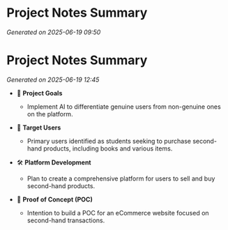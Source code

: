 # Project Notes Summary

*Generated on 2025-06-19 09:50*

# Project Notes Summary

*Generated on 2025-06-19 12:45*

- 📌 **Project Goals**
  - Implement AI to differentiate genuine users from non-genuine ones on the platform.
  
- 🎯 **Target Users**
  - Primary users identified as students seeking to purchase second-hand products, including books and various items.

- 🛠️ **Platform Development**
  - Plan to create a comprehensive platform for users to sell and buy second-hand products.
  
- 🚀 **Proof of Concept (POC)**
  - Intention to build a POC for an eCommerce website focused on second-hand transactions.